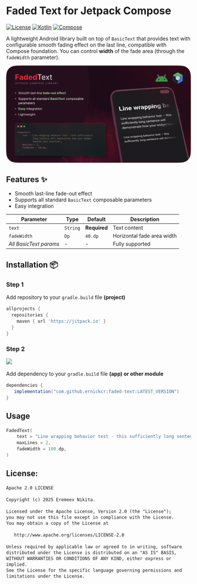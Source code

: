 # Faded Text for Jetpack Compose

[![License](https://img.shields.io/badge/License-Apache%202.0-blue.svg)](https://opensource.org/licenses/Apache-2.0)   [![Kotlin](https://img.shields.io/badge/Kotlin-2.1.20-blue.svg)](https://kotlinlang.org) [![Compose](https://img.shields.io/badge/Compose-foundation-blue.svg)](https://developer.android.com/jetpack/androidx/releases/compose-foundation)


A lightweight Android library built on top of `BasicText` that provides text with configurable smooth fading effect on the last line, compatible with Compose foundation. You can control **width** of the fade area (through the `fadeWidth` parameter).

<img src="art/faded_text_preview.png" alt="faded text preview">

## Features ✨
- Smooth last-line fade-out effect
- Supports all standard `BasicText` composable parameters
- Easy integration

| Parameter              | Type         | Default      | Description                |
|------------------------|--------------|--------------|----------------------------|
| `text`                 | `String`     | **Required** | Text content               |
| `fadeWidth`            | `Dp`         | `40.dp`      | Horizontal fade area width |
| *All BasicText params* | -            | -            | Fully supported            |

## Installation 📦

### Step 1
Add repository to your `gradle.build` file **(project)**
```gradle
allprojects {
  repositories {
    maven { url 'https://jitpack.io' }
  }
}


```
### Step 2
[![](https://jitpack.io/v/er-nick-cr/FadedText.svg)](https://jitpack.io/#er-nick-cr/FadedText)

Add dependency to your `gradle.build` file __(app) or other module__
```gradle
dependencies {
   implementation("com.github.ernickcr:faded-text:LATEST_VERSION")
}
```


## Usage
```kotlin
FadedText(
    text = "Line wrapping behavior test - this sufficiently long sentence will demonstrate how your widget handles text overflow...",
    maxLines = 2,
    fadeWidth = 100.dp,
)
```

## License:
```
Apache 2.0 LICENSE

Copyright (c) 2025 Eremeev Nikita.

Licensed under the Apache License, Version 2.0 (the "License");
you may not use this file except in compliance with the License.
You may obtain a copy of the License at

   http://www.apache.org/licenses/LICENSE-2.0

Unless required by applicable law or agreed to in writing, software
distributed under the License is distributed on an "AS IS" BASIS,
WITHOUT WARRANTIES OR CONDITIONS OF ANY KIND, either express or implied.
See the License for the specific language governing permissions and
limitations under the License.
```
